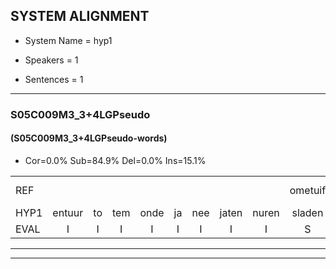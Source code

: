 
## SYSTEM ALIGNMENT

- System Name = hyp1

- Speakers = 1

- Sentences = 1

---

### S05C009M3_3+4LGPseudo

#### (S05C009M3_3+4LGPseudo-words)

- Cor=0.0%	Sub=84.9%	Del=0.0%	Ins=15.1%

|  |  |  |  |  |  |  |  |  |  |  |  |  |  |  |  |  |  |  |  |  |  |  |  |  |  |  |  |  |  |  |  |  |  |  |  |  |  |  |  |  |  |  |  |  |  |  |  |  |  |  |  |  |  |
|:--- |:---:|:---:|:---:|:---:|:---:|:---:|:---:|:---:|:---:|:---:|:---:|:---:|:---:|:---:|:---:|:---:|:---:|:---:|:---:|:---:|:---:|:---:|:---:|:---:|:---:|:---:|:---:|:---:|:---:|:---:|:---:|:---:|:---:|:---:|:---:|:---:|:---:|:---:|:---:|:---:|:---:|:---:|:---:|:---:|:---:|:---:|:---:|:---:|:---:|:---:|:---:|:---:|:---:|
| REF |  |  |  |  |  |  |  |  | ometuif | toejietsen | oonwijlen | jattesiet | * | * | nurudien | stoenydaas | deuveltek | juitonie | *(juisten) | gevijdel | sidowaan | *s | spekkeraai*(spaarden) | wachteniek | verpierik | nappegreeuw | mantaroen*(manden) | schielendaspen | crobeklunker*(konden) | kabbestepen | verwarig*(verwijs) | ooiebiekje | fandelig | jalekrewen | smoralij*(zon) | zeekvlachine | kanaroe | toineetlijgen | * | kantelogsten*(kantelen) | ondermind | choporatie*(koprolt) | zennebral | ijraspangen | blottenduuf | girdofhaalder | tobbermoeit | poentalschouden | havedil | verbrakkertje | gerauwejaak | hapeneren | *s |
| HYP1 | entuur | to | tem | onde | ja | nee | jaten | nuren | sladen | delken | s | juisten | geeften | sholden | staarden | weg | nee | vorbik | mam | naen | adede | konden | kam | i | derwijs | hoe | mel | vam | ni | je | e | jon | em | karon | nene | weet | zich | hak? | kan | tilden | odormin | konwold | nen | um | jeter | moten | gilo | poten | waden | ganden | vre | scheefhal | handen |
| EVAL | I | I | I | I | I | I | I | I | S | S | S | S | S | S | S | S | S | S | S | S | S | S | S | S | S | S | S | S | S | S | S | S | S | S | S | S | S | S | S | S | S | S | S | S | S | S | S | S | S | S | S | S | S |
---

---

